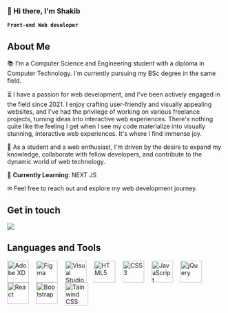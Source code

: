 ### 👋 Hi there, I'm Shakib

**`Front-end Web developer`**

<h2>About Me</h2>
📚 I'm a Computer Science and Engineering student with a diploma in Computer Technology. I'm currently pursuing my BSc degree in the same field.  

<p></p>

⏳ I have a passion for web development, and I've been actively engaged in the field since 2021. I enjoy crafting user-friendly and visually appealing websites, and I've had the privilege of working on various freelance projects, turning ideas into interactive web experiences. There's nothing quite like the feeling I get when I see my code materialize into visually stunning, interactive web experiences. It's where I find immense joy. 

🚀 As a student and a web enthusiast, I'm driven by the desire to expand my knowledge, collaborate with fellow developers, and contribute to the dynamic world of web technology.

📖 **Currently Learning**: NEXT JS

<p>✉ Feel free to reach out and explore my web development journey.</p>

<h2>Get in touch</h2>
<a href="mailto:shakibr810@gmail.com">
  <img src="https://img.shields.io/badge/Gmail-D14836?style=for-the-badge&logo=gmail&logoColor=white" />
</a>

<h2>Languages and Tools</h2>
<img align="left" width="50px" src="https://cdn.jsdelivr.net/gh/devicons/devicon/icons/xd/xd-plain.svg" style="padding-right: 14px" alt="Adobe XD" />
<img align="left" width="50px" src="https://cdn.jsdelivr.net/gh/devicons/devicon/icons/figma/figma-original.svg" style="padding-right: 14px" alt="Figma" />
<img align="left" width="50px" src="https://cdn.jsdelivr.net/gh/devicons/devicon/icons/vscode/vscode-original.svg" style="padding-right: 14px" alt="Visual Studio Code" />
<img align="left" width="50px" src="https://cdn.jsdelivr.net/gh/devicons/devicon/icons/html5/html5-original.svg" style="padding-right: 14px" alt="HTML5" />
<img align="left" width="50px" src="https://cdn.jsdelivr.net/gh/devicons/devicon/icons/css3/css3-original.svg" style="padding-right: 14px" alt="CSS3" />
<img align="left" width="50px" src="https://cdn.jsdelivr.net/gh/devicons/devicon/icons/javascript/javascript-original.svg" style="padding-right: 14px" alt="JavaScript" />
<img align="left" width="50px" src="https://cdn.jsdelivr.net/gh/devicons/devicon/icons/jquery/jquery-original-wordmark.svg" style="padding-right: 14px" alt="jQuery" />
<img align="left" width="50px" src="https://cdn.jsdelivr.net/gh/devicons/devicon/icons/react/react-original.svg" style="padding-right: 14px" alt="React" />
<img align="left" width="50px" src="https://cdn.jsdelivr.net/gh/devicons/devicon/icons/bootstrap/bootstrap-original.svg" style="padding-right: 14px" alt="Bootstrap" />
<img align="left" width="54px" src="https://cdn.jsdelivr.net/gh/devicons/devicon/icons/tailwindcss/tailwindcss-plain.svg" alt="Tainwind CSS" />



          
          
